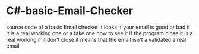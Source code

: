 # C#-basic-Email-Checker
source code of a basic Email checker it looks if your email is good or bad if it is a real working one or a fake one how to see it if the program close it is a real working if it don't close it means that the email isn't a validated a real email
